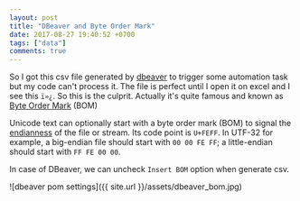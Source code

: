 ```yaml
---
layout: post
title: "DBeaver and Byte Order Mark"
date: 2017-08-27 19:40:52 +0700
tags: ["data"]
comments: true
---
```

So I got this csv file generated by [dbeaver](https://dbeaver.jkiss.org/) to trigger some automation task but my code can't process it.
The file is perfect until I open it on excel and I see this `ï»¿`. So this is the culprit. Actually it's quite famous and known as [Byte Order Mark](https://en.wikipedia.org/wiki/Byte_order_mark) (BOM)

Unicode text can optionally start with a byte order mark (BOM) to signal the [endianness](https://en.wikipedia.org/wiki/Endianness) of the file or stream. Its code point is `U+FEFF`. In UTF-32 for example, a big-endian file should start with `00 00 FE FF`; a little-endian should start with `FF FE 00 00`.

In case of DBeaver, we can uncheck `Insert BOM` option when generate csv.

![dbeaver pom settings]({{ site.url }}/assets/dbeaver_bom.jpg)
